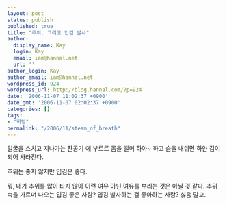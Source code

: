 ```yaml
---
layout: post
status: publish
published: true
title: "추위. 그리고 입김 발사"
author:
  display_name: Kay
  login: Kay
  email: iam@hannal.net
  url: ''
author_login: Kay
author_email: iam@hannal.net
wordpress_id: 924
wordpress_url: http://blog.hannal.com/?p=924
date: '2006-11-07 11:02:37 +0900'
date_gmt: '2006-11-07 02:02:37 +0900'
categories: []
tags:
- "희망"
permalink: "/2006/11/steam_of_breath"
---
```

<p>얼굴을 스치고 지나가는 찬공기 에 부르르 몸을 떨며 하아~ 하고 숨을 내쉬면 하얀 김이 되어 사라진다.</p>
<p>추위는 좋지 않지만 입김은 좋다.</p>
<p>뭐, 내가 추위를 많이 타지 않아 이런 여유 아닌 여유를 부리는 것은 아닐 것 같다. 추위 속을 가르며 나오는 입김 좋은 사람? 입김 발사하는 걸 좋아하는 사람? 싫음 말고.</p>
